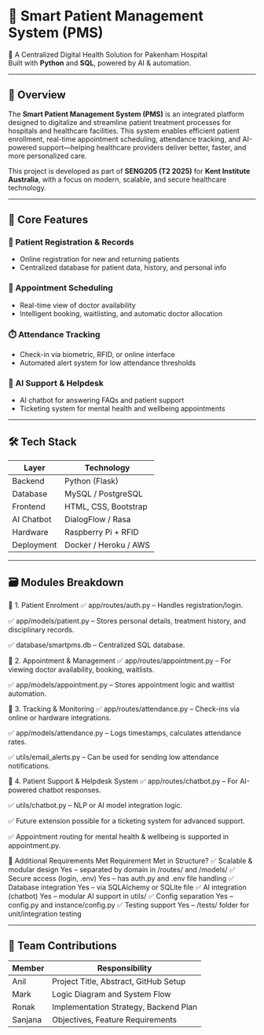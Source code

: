 # 🏥 Smart Patient Management System (PMS)

📌 A Centralized Digital Health Solution for Pakenham Hospital  
Built with **Python** and **SQL**, powered by AI & automation.

---

## 📖 Overview

The **Smart Patient Management System (PMS)** is an integrated platform designed to digitalize and streamline patient treatment processes for hospitals and healthcare facilities. This system enables efficient patient enrollment, real-time appointment scheduling, attendance tracking, and AI-powered support—helping healthcare providers deliver better, faster, and more personalized care.

This project is developed as part of **SENG205 (T2 2025)** for **Kent Institute Australia**, with a focus on modern, scalable, and secure healthcare technology.

---

## 🎯 Core Features

### 🧾 Patient Registration & Records
- Online registration for new and returning patients  
- Centralized database for patient data, history, and personal info  

### 📅 Appointment Scheduling
- Real-time view of doctor availability  
- Intelligent booking, waitlisting, and automatic doctor allocation  

### ⏱️ Attendance Tracking
- Check-in via biometric, RFID, or online interface  
- Automated alert system for low attendance thresholds  

### 💬 AI Support & Helpdesk
- AI chatbot for answering FAQs and patient support  
- Ticketing system for mental health and wellbeing appointments  

---

## 🛠️ Tech Stack

| Layer       | Technology             |
|-------------|------------------------|
| Backend     | Python (Flask)         |
| Database    | MySQL / PostgreSQL     |
| Frontend    | HTML, CSS, Bootstrap   |
| AI Chatbot  | DialogFlow / Rasa      |
| Hardware    | Raspberry Pi + RFID    |
| Deployment  | Docker / Heroku / AWS  |

---

## 🗃️ Modules Breakdown

📌 1. Patient Enrolment
✅ app/routes/auth.py – Handles registration/login.

✅ app/models/patient.py – Stores personal details, treatment history, and disciplinary records.

✅ database/smartpms.db – Centralized SQL database.

📌 2. Appointment & Management
✅ app/routes/appointment.py – For viewing doctor availability, booking, waitlists.

✅ app/models/appointment.py – Stores appointment logic and waitlist automation.

📌 3. Tracking & Monitoring
✅ app/routes/attendance.py – Check-ins via online or hardware integrations.

✅ app/models/attendance.py – Logs timestamps, calculates attendance rates.

✅ utils/email_alerts.py – Can be used for sending low attendance notifications.

📌 4. Patient Support & Helpdesk System
✅ app/routes/chatbot.py – For AI-powered chatbot responses.

✅ utils/chatbot.py – NLP or AI model integration logic.

✅ Future extension possible for a ticketing system for advanced support.

✅ Appointment routing for mental health & wellbeing is supported in appointment.py.

🔐 Additional Requirements Met
Requirement	Met in Structure?
✅ Scalable & modular design	Yes – separated by domain in /routes/ and /models/
✅ Secure access (login, .env)	Yes – has auth.py and .env file handling
✅ Database integration	Yes – via SQLAlchemy or SQLite file
✅ AI integration (chatbot)	Yes – modular AI support in utils/
✅ Config separation	Yes – config.py and instance/config.py
✅ Testing support	Yes – /tests/ folder for unit/integration testing

---

## 👥 Team Contributions

| Member   | Responsibility                              |
|----------|----------------------------------------------|
| Anil     | Project Title, Abstract, GitHub Setup        |
| Mark     | Logic Diagram and System Flow                |
| Ronak    | Implementation Strategy, Backend Plan        |
| Sanjana  | Objectives, Feature Requirements             |
